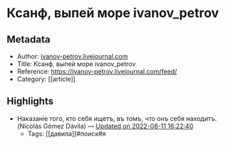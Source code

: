# Ксанф, выпей море ivanov_petrov

## Metadata
- Author: [ivanov-petrov.livejournal.com]()
- Title: Ксанф, выпей море ivanov_petrov
- Reference: https://ivanov-petrov.livejournal.com/feed/
- Category: [[article]]

## Highlights
- Наказанiе того, кто себя ищетъ, въ томъ, что онъ себя находитъ. (Nicolás Gómez Dávila) — [Updated on 2022-08-11 16:22:40](https://hyp.is/rPDMphl4Ee2kq79TnPLkeQ/ivanov-petrov.livejournal.com/feed/)
   - Tags: [[давила]]#поиск#я
